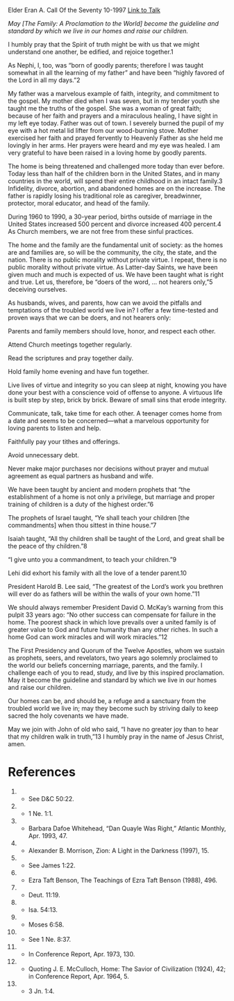 Elder Eran A. Call
Of the Seventy
10-1997
[Link to Talk](https://www.churchofjesuschrist.org/study/general-conference/1997/10/the-home-a-refuge-and-sanctuary?lang=eng)

_May [The Family: A Proclamation to the World] become the guideline and standard by which we live in our homes and raise our children._

I humbly pray that the Spirit of truth might be with us that we might understand one another, be edified, and rejoice together.1

As Nephi, I, too, was “born of goodly parents; therefore I was taught somewhat in all the learning of my father” and have been “highly favored of the Lord in all my days.”2

My father was a marvelous example of faith, integrity, and commitment to the gospel. My mother died when I was seven, but in my tender youth she taught me the truths of the gospel. She was a woman of great faith; because of her faith and prayers and a miraculous healing, I have sight in my left eye today. Father was out of town. I severely burned the pupil of my eye with a hot metal lid lifter from our wood-burning stove. Mother exercised her faith and prayed fervently to Heavenly Father as she held me lovingly in her arms. Her prayers were heard and my eye was healed. I am very grateful to have been raised in a loving home by goodly parents.

The home is being threatened and challenged more today than ever before. Today less than half of the children born in the United States, and in many countries in the world, will spend their entire childhood in an intact family.3 Infidelity, divorce, abortion, and abandoned homes are on the increase. The father is rapidly losing his traditional role as caregiver, breadwinner, protector, moral educator, and head of the family.

During 1960 to 1990, a 30-year period, births outside of marriage in the United States increased 500 percent and divorce increased 400 percent.4 As Church members, we are not free from these sinful practices.

The home and the family are the fundamental unit of society: as the homes are and families are, so will be the community, the city, the state, and the nation. There is no public morality without private virtue. I repeat, there is no public morality without private virtue. As Latter-day Saints, we have been given much and much is expected of us. We have been taught what is right and true. Let us, therefore, be “doers of the word, … not hearers only,”5 deceiving ourselves.

As husbands, wives, and parents, how can we avoid the pitfalls and temptations of the troubled world we live in? I offer a few time-tested and proven ways that we can be doers, and not hearers only:





Parents and family members should love, honor, and respect each other.





Attend Church meetings together regularly.





Read the scriptures and pray together daily.





Hold family home evening and have fun together.





Live lives of virtue and integrity so you can sleep at night, knowing you have done your best with a conscience void of offense to anyone. A virtuous life is built step by step, brick by brick. Beware of small sins that erode integrity.





Communicate, talk, take time for each other. A teenager comes home from a date and seems to be concerned—what a marvelous opportunity for loving parents to listen and help.





Faithfully pay your tithes and offerings.





Avoid unnecessary debt.





Never make major purchases nor decisions without prayer and mutual agreement as equal partners as husband and wife.





We have been taught by ancient and modern prophets that “the establishment of a home is not only a privilege, but marriage and proper training of children is a duty of the highest order.”6

The prophets of Israel taught, “Ye shall teach your children [the commandments] when thou sittest in thine house.”7

Isaiah taught, “All thy children shall be taught of the Lord, and great shall be the peace of thy children.”8

“I give unto you a commandment, to teach your children.”9

Lehi did exhort his family with all the love of a tender parent.10

President Harold B. Lee said, “The greatest of the Lord’s work you brethren will ever do as fathers will be within the walls of your own home.”11

We should always remember President David O. McKay’s warning from this pulpit 33 years ago: “No other success can compensate for failure in the home. The poorest shack in which love prevails over a united family is of greater value to God and future humanity than any other riches. In such a home God can work miracles and will work miracles.”12

The First Presidency and Quorum of the Twelve Apostles, whom we sustain as prophets, seers, and revelators, two years ago solemnly proclaimed to the world our beliefs concerning marriage, parents, and the family. I challenge each of you to read, study, and live by this inspired proclamation. May it become the guideline and standard by which we live in our homes and raise our children.

Our homes can be, and should be, a refuge and a sanctuary from the troubled world we live in; may they become such by striving daily to keep sacred the holy covenants we have made.

May we join with John of old who said, “I have no greater joy than to hear that my children walk in truth,”13 I humbly pray in the name of Jesus Christ, amen.

# References
1. - See D&C 50:22.
2. - 1 Ne. 1:1.
3. - Barbara Dafoe Whitehead, “Dan Quayle Was Right,” Atlantic Monthly, Apr. 1993, 47.
4. - Alexander B. Morrison, Zion: A Light in the Darkness (1997), 15.
5. - See James 1:22.
6. - Ezra Taft Benson, The Teachings of Ezra Taft Benson (1988), 496.
7. - Deut. 11:19.
8. - Isa. 54:13.
9. - Moses 6:58.
10. - See 1 Ne. 8:37.
11. - In Conference Report, Apr. 1973, 130.
12. - Quoting J. E. McCulloch, Home: The Savior of Civilization (1924), 42; in Conference Report, Apr. 1964, 5.
13. - 3 Jn. 1:4.